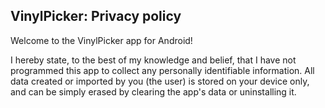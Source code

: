 ## VinylPicker: Privacy policy

Welcome to the VinylPicker app for Android!

I hereby state, to the best of my knowledge and belief, that I have not programmed this app to collect any personally identifiable information. All data created or imported by you (the user) is stored on your device only, and can be simply erased by clearing the app's data or uninstalling it.

